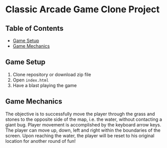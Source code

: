 # Classic Arcade Game Clone Project

## Table of Contents

- [Game Setup](#Game_Setup)
- [Game Mechanics](#Game_Mechanics)

## Game Setup

1. Clone repository or download zip file
2. Open `index.html`
3. Have a blast playing the game

## Game Mechanics

The objective is to successfully move the player through the grass and stones to the opposite side of the map, i.e. the water, without contacting a giant bug. Player movement is accomplished by the keyboard arrow keys. The player can move up, down, left and right within the boundaries of the screen. Upon reaching the water, the player will be reset to his original location for another round of fun!